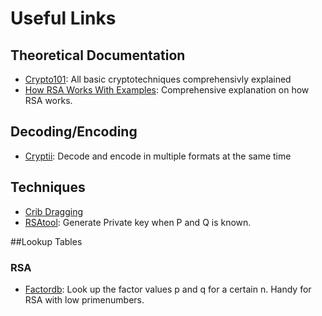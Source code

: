 # Useful Links

## Theoretical Documentation
* [Crypto101](https://www.crypto101.io/): All basic cryptotechniques comprehensivly explained
* [How RSA Works With Examples](http://doctrina.org/How-RSA-Works-With-Examples.html): Comprehensive explanation on how RSA works. 

## Decoding/Encoding
* [Cryptii](https://cryptii.com): Decode and encode in multiple formats at the same time

## Techniques
* [Crib Dragging](http://samwho.co.uk/blog/2015/07/18/toying-with-cryptography-crib-dragging)
* [RSAtool](https://github.com/ius/rsatool): Generate Private key when P and Q is known.

##Lookup Tables
### RSA
* [Factordb](http://www.factordb.com/index.php): Look up the factor values p and q for a certain n. Handy for RSA with low primenumbers.
